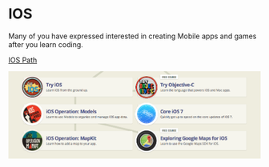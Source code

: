 IOS
=======

Many of you have expressed interested in creating Mobile apps and games after you learn coding.

[IOS Path](https://www.codeschool.com/paths/ios)

![ios](/images/ios.png)
